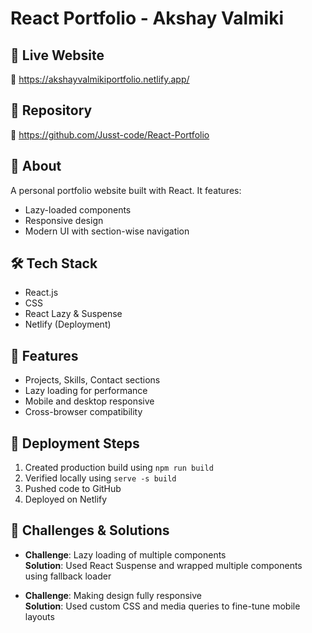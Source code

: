 # React Portfolio - Akshay Valmiki

## 🚀 Live Website
🔗 https://akshayvalmikiportfolio.netlify.app/

## 📁 Repository
🔗 https://github.com/Jusst-code/React-Portfolio

## 📄 About
A personal portfolio website built with React. It features:
- Lazy-loaded components
- Responsive design
- Modern UI with section-wise navigation

## 🛠️ Tech Stack
- React.js
- CSS
- React Lazy & Suspense
- Netlify (Deployment)

## 🧪 Features
- Projects, Skills, Contact sections
- Lazy loading for performance
- Mobile and desktop responsive
- Cross-browser compatibility

## 🧩 Deployment Steps
1. Created production build using `npm run build`
2. Verified locally using `serve -s build`
3. Pushed code to GitHub
4. Deployed on Netlify

## 💬 Challenges & Solutions
- **Challenge**: Lazy loading of multiple components  
  **Solution**: Used React Suspense and wrapped multiple components using fallback loader

- **Challenge**: Making design fully responsive  
  **Solution**: Used custom CSS and media queries to fine-tune mobile layouts
